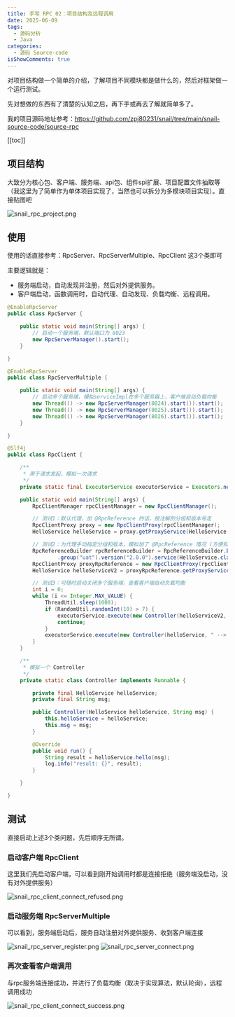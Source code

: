 ```yaml
---
title: 手写 RPC 02：项目结构及远程调用
date: 2025-06-09
tags:
  - 源码分析
  - Java
categories:
  - 源码 Source-code
isShowComments: true
---
```


<Boxx/>

对项目结构做一个简单的介绍，了解项目不同模块都是做什么的，然后对框架做一个运行测试。

先对想做的东西有了清楚的认知之后，再下手或再去了解就简单多了。

<!-- more -->

我的项目源码地址参考：https://github.com/zpj80231/snail/tree/main/snail-source-code/source-rpc

[[toc]]

## 项目结构

大致分为核心包、客户端、服务端、api包、组件spi扩展、项目配置文件抽取等（我这里为了简单作为单体项目实现了，当然也可以拆分为多模块项目实现）。直接贴图吧

![snail_rpc_project.png](/znote/img/source/snail_rpc_project.png)

## 使用

使用的话直接参考：RpcServer、RpcServerMultiple、RpcClient 这3个类即可

主要逻辑就是：

- 服务端启动，自动发现并注册，然后对外提供服务。
- 客户端启动，函数调用时，自动代理、自动发现、负载均衡、远程调用。

```java
@EnableRpcServer
public class RpcServer {

    public static void main(String[] args) {
        // 启动一个服务端，默认端口为 8023
        new RpcServerManager().start();
    }

}
```

```java
@EnableRpcServer
public class RpcServerMultiple {

    public static void main(String[] args) {
        // 启动多个服务端，模拟serviceImpl在多个服务器上，客户端自动负载均衡
        new Thread(() -> new RpcServerManager(8024).start()).start();
        new Thread(() -> new RpcServerManager(8025).start()).start();
        new Thread(() -> new RpcServerManager(8026).start()).start();
    }

}
```

```java
@Slf4j
public class RpcClient {

    /**
     * 用于请求发起，模拟一次请求
     */
    private static final ExecutorService executorService = Executors.newCachedThreadPool();

    public static void main(String[] args) {
        RpcClientManager rpcClientManager = new RpcClientManager();

        // 测试1：默认代理，加 @RpcReference 的话，按注解的分组和版本号走
        RpcClientProxy proxy = new RpcClientProxy(rpcClientManager);
        HelloService helloService = proxy.getProxyService(HelloService.class);

        // 测试2：为代理手动指定分组和版本，模拟加了 @RpcReference 情况 (方便和 Spring 集成)
        RpcReferenceBuilder rpcReferenceBuilder = RpcReferenceBuilder.builder()
                .group("uat").version("2.0.0").service(HelloService.class).build();
        RpcClientProxy proxyRpcReference = new RpcClientProxy(rpcClientManager, rpcReferenceBuilder);
        HelloService helloServiceV2 = proxyRpcReference.getProxyService(HelloService.class);

        // 测试3：可随时启动关闭多个服务端，查看客户端自动负载均衡
        int i = 0;
        while (i <= Integer.MAX_VALUE) {
            ThreadUtil.sleep(1000);
            if (RandomUtil.randomInt(10) > 7) {
                executorService.execute(new Controller(helloServiceV2, " --> 手动hi-模拟@RpcReference-" + i++));
                continue;
            }
            executorService.execute(new Controller(helloService, " --> 默认hi-" + i++));
        }
    }

    /**
     * 模拟一个 Controller
     */
    private static class Controller implements Runnable {

        private final HelloService helloService;
        private final String msg;

        public Controller(HelloService helloService, String msg) {
            this.helloService = helloService;
            this.msg = msg;
        }

        @Override
        public void run() {
            String result = helloService.hello(msg);
            log.info("result: {}", result);
        }

    }

}
```

## 测试

直接启动上述3个类问题，先后顺序无所谓。

### 启动客户端 RpcClient

这里我们先启动客户端，可以看到刚开始调用时都是连接拒绝（服务端没启动，没有对外提供服务）

![snail_rpc_client_connect_refused.png](/znote/img/source/snail_rpc_client_connect_refused.png)

### 启动服务端 RpcServerMultiple

可以看到，服务端启动后，服务自动注册对外提供服务、收到客户端连接

![snail_rpc_server_register.png](/znote/img/source/snail_rpc_server_register.png)
![snail_rpc_server_connect.png](/znote/img/source/snail_rpc_server_connect.png)


### 再次查看客户端调用

与rpc服务端连接成功，并进行了负载均衡（取决于实现算法，默认轮询），远程调用成功

![snail_rpc_client_connect_success.png](/znote/img/source/snail_rpc_client_connect_success.png)


<Reward/>